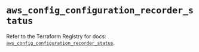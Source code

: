 # `aws_config_configuration_recorder_status`

Refer to the Terraform Registry for docs: [`aws_config_configuration_recorder_status`](https://registry.terraform.io/providers/hashicorp/aws/5.40.0/docs/resources/config_configuration_recorder_status).
